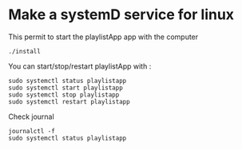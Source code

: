 # Make a systemD service for linux

This permit to start the playlistApp app with the computer

```
./install
```

You can start/stop/restart playlistApp with :
```
sudo systemctl status playlistapp
sudo systemctl start playlistapp
sudo systemctl stop playlistapp
sudo systemctl restart playlistapp
```

Check journal
```
journalctl -f
sudo systemctl status playlistapp
```
